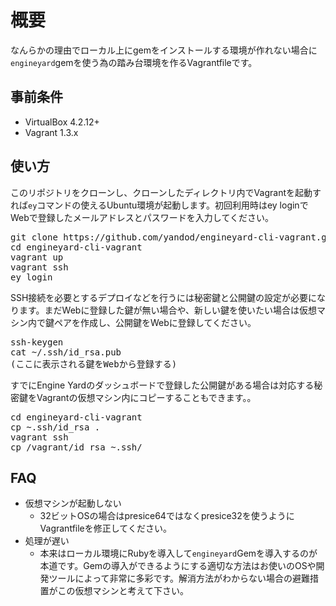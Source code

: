 # 概要

なんらかの理由でローカル上にgemをインストールする環境が作れない場合に<code>engineyard</code>gemを使う為の踏み台環境を作るVagrantfileです。

## 事前条件

- VirtualBox 4.2.12+
- Vagrant 1.3.x

## 使い方

このリポジトリをクローンし、クローンしたディレクトリ内でVagrantを起動すれば<code>ey</code>コマンドの使えるUbuntu環境が起動します。初回利用時はey loginでWebで登録したメールアドレスとパスワードを入力してください。

<pre>
git clone https://github.com/yandod/engineyard-cli-vagrant.git
cd engineyard-cli-vagrant
vagrant up
vagrant ssh
ey login
</pre>

SSH接続を必要とするデプロイなどを行うには秘密鍵と公開鍵の設定が必要になります。まだWebに登録した鍵が無い場合や、新しい鍵を使いたい場合は仮想マシン内で鍵ペアを作成し、公開鍵をWebに登録してください。

<pre>
ssh-keygen
cat ~/.ssh/id_rsa.pub
(ここに表示される鍵をWebから登録する)
</pre>

すでにEngine Yardのダッシュボードで登録した公開鍵がある場合は対応する秘密鍵をVagrantの仮想マシン内にコピーすることもできます。。

<pre>
cd engineyard-cli-vagrant
cp ~.ssh/id_rsa .
vagrant ssh
cp /vagrant/id_rsa ~.ssh/
</pre>

## FAQ

- 仮想マシンが起動しない
	- 32ビットOSの場合はpresice64ではなくpresice32を使うようにVagrantfileを修正してください。
- 処理が遅い
	- 本来はローカル環境にRubyを導入して<code>engineyard</code>Gemを導入するのが本道です。Gemの導入ができるようにする適切な方法はお使いのOSや開発ツールによって非常に多彩です。解消方法がわからない場合の避難措置がこの仮想マシンと考えて下さい。 